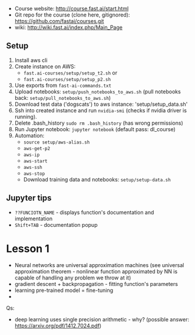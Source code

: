 * Course website:
http://course.fast.ai/start.html
* Git repo for the course (clone here, gitignored):
https://github.com/fastai/courses.git
* wiki:
http://wiki.fast.ai/index.php/Main_Page



## Setup
1. Install aws cli
1. Create instance on AWS:
    * `fast.ai-courses/setup/setup_t2.sh` or
    * `fast.ai-courses/setup/setup_p2.sh`
1. Use exports from `fast-ai-commands.txt`
1. Upload notebooks: `setup/push_notebooks_to_aws.sh` (pull notebooks back: `setup/pull_notebooks_to_aws.sh`)
1. Download test data ('dogscats') to aws instance: 'setup/setup_data.sh'
1. Ssh into created instance and run `nvidia-smi` (checks if nvidia driver is running).
1. Delete .bash_history `sudo rm .bash_history` (has wrong permissions)
1. Run Jupyter notebook: `jupyter notebook` (default pass: dl_course)
1. Automation:
    * `source setup/aws-alias.sh`
    * `aws-get-p2`
    * `aws-ip`
    * `aws-start`
    * `aws-ssh`
    * `aws-stop`
    * Download training data and notebooks: `setup/setup-data.sh`


## Jupyter tips
* `??FUNCIOTN_NAME` - displays function's documentation and implementation
* `Shift+TAB` - documentation popup


# Lesson 1
* Neural networks are universal approximation machines (see universal approximation theorem - nonlinear function approximated by NN is capable of handling any problem we throw at it)
* gradient descent + backpropagation - fitting function's parameters
* learning pre-trained model = fine-tuning
*

Qs:
* deep learning uses single precision arithmetic - why? (possible answer: https://arxiv.org/pdf/1412.7024.pdf)
